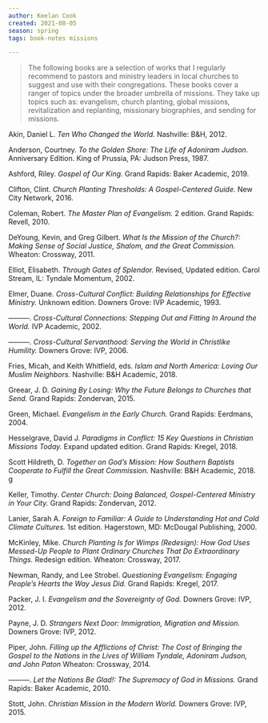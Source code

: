 ```yaml
---
author: Keelan Cook
created: 2021-08-05
season: spring
tags: book-notes missions

---
```


>The following books are a selection of works that I regularly recommend to pastors and ministry leaders in local churches to suggest and use with their congregations. These books cover a ranger of topics under the broader umbrella of missions. They take up topics such as: evangelism, church planting, global missions, revitalization and replanting, missionary biographies, and sending for missions.

Akin, Daniel L. *Ten Who Changed the World.* Nashville: B&H, 2012.

Anderson, Courtney. *To the Golden Shore: The Life of Adoniram Judson.* Anniversary Edition. King of Prussia, PA: Judson Press, 1987.

Ashford, Riley. *Gospel of Our King.* Grand Rapids: Baker Academic, 2019.

Clifton, Clint. *Church Planting Thresholds: A Gospel-Centered Guide.* New City Network, 2016.

Coleman, Robert. *The Master Plan of Evangelism.* 2 edition. Grand Rapids: Revell, 2010.

DeYoung, Kevin, and Greg Gilbert. *What Is the Mission of the Church?: Making Sense of Social Justice, Shalom, and the Great Commission.* Wheaton: Crossway, 2011.

Elliot, Elisabeth. *Through Gates of Splendor.* Revised, Updated edition. Carol Stream, IL: Tyndale Momentum, 2002.

Elmer, Duane. *Cross-Cultural Conflict: Building Relationships for Effective Ministry.* Unknown edition. Downers Grove: IVP Academic, 1993.

———. *Cross-Cultural Connections: Stepping Out and Fitting In Around the World.* IVP Academic, 2002.

———. *Cross-Cultural Servanthood: Serving the World in Christlike Humility.* Downers Grove: IVP, 2006.

Fries, Micah, and Keith Whitfield, eds. *Islam and North America: Loving Our Muslim Neighbors.* Nashville: B&H Academic, 2018.

Greear, J. D. *Gaining By Losing: Why the Future Belongs to Churches that Send.* Grand Rapids: Zondervan, 2015.

Green, Michael. *Evangelism in the Early Church.* Grand Rapids: Eerdmans, 2004.

Hesselgrave, David J. *Paradigms in Conflict: 15 Key Questions in Christian Missions Today.* Expand updated edition. Grand Rapids: Kregel, 2018.

Scott Hildreth, D. *Together on God’s Mission: How Southern Baptists Cooperate to Fulfill the Great Commission.* Nashville: B&H Academic, 2018. g

Keller, Timothy. *Center Church: Doing Balanced, Gospel-Centered Ministry in Your City.* Grand Rapids: Zondervan, 2012.

Lanier, Sarah A. *Foreign to Familiar: A Guide to Understanding Hot and Cold Climate Cultures.* 1st edition. Hagerstown, MD: McDougal Publishing, 2000.

McKinley, Mike. *Church Planting Is for Wimps (Redesign): How God Uses Messed-Up People to Plant Ordinary Churches That Do Extraordinary Things.* Redesign edition. Wheaton: Crossway, 2017.

Newman, Randy, and Lee Strobel. *Questioning Evangelism: Engaging People’s Hearts the Way Jesus Did.* Grand Rapids: Kregel, 2017.

Packer, J. I. *Evangelism and the Sovereignty of God.*  Downers Grove: IVP, 2012.

Payne, J. D. *Strangers Next Door: Immigration, Migration and Mission.* Downers Grove: IVP, 2012.

Piper, John. *Filling up the Afflictions of Christ: The Cost of Bringing the Gospel to the Nations in the Lives of William Tyndale, Adoniram Judson, and John Paton* Wheaton: Crossway, 2014.

———. *Let the Nations Be Glad!: The Supremacy of God in Missions.* Grand Rapids: Baker Academic, 2010.

Stott, John. *Christian Mission in the Modern World.* Downers Grove: IVP, 2015.
